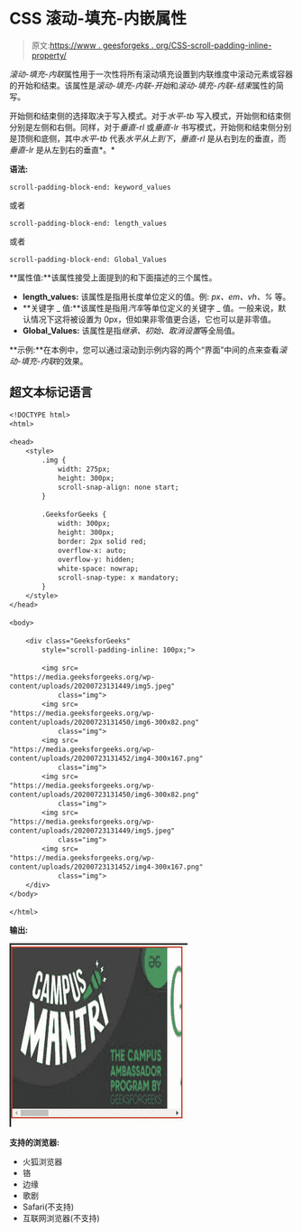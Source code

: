 # CSS 滚动-填充-内嵌属性

> 原文:[https://www . geesforgeks . org/CSS-scroll-padding-inline-property/](https://www.geeksforgeeks.org/css-scroll-padding-inline-property/)

*滚动-填充-内联*属性用于一次性将所有滚动填充设置到内联维度中滚动元素或容器的开始和结束。该属性是*滚动-填充-内联-开始*和*滚动-填充-内联-结束*属性的简写。

开始侧和结束侧的选择取决于写入模式。对于*水平-tb* 写入模式，开始侧和结束侧分别是左侧和右侧。同样，对于*垂直-rl* 或*垂直-lr* 书写模式，开始侧和结束侧分别是顶侧和底侧，其中*水平-tb* 代表*水平从上到下*，*垂直-rl* 是从右到左的垂直，而*垂直-lr* 是从左到右的垂直*。*

**语法:**

```
scroll-padding-block-end: keyword_values
```

或者

```
scroll-padding-block-end: length_values
```

或者

```
scroll-padding-block-end: Global_Values

```

**属性值:**该属性接受上面提到的和下面描述的三个属性。

*   **length_values:** 该属性是指用长度单位定义的值。例: *px、em、vh、%* 等。
*   **关键字 _ 值:**该属性是指用*汽车*等单位定义的关键字 _ 值。一般来说，默认情况下这将被设置为 0px，但如果非零值更合适，它也可以是非零值。
*   **Global_Values:** 该属性是指*继承、初始、取消设置*等全局值。

**示例:**在本例中，您可以通过滚动到示例内容的两个“界面”中间的点来查看*滚动-填充-内联*的效果。

## 超文本标记语言

```
<!DOCTYPE html>
<html>

<head>
    <style>
        .img {
            width: 275px;
            height: 300px;
            scroll-snap-align: none start;
        }

        .GeeksforGeeks {
            width: 300px;
            height: 300px;
            border: 2px solid red;
            overflow-x: auto;
            overflow-y: hidden;
            white-space: nowrap;
            scroll-snap-type: x mandatory;
        }
    </style>
</head>

<body>

    <div class="GeeksforGeeks" 
        style="scroll-padding-inline: 100px;">

        <img src=
"https://media.geeksforgeeks.org/wp-content/uploads/20200723131449/img5.jpeg"
            class="img">
        <img src=
"https://media.geeksforgeeks.org/wp-content/uploads/20200723131450/img6-300x82.png"
            class="img">
        <img src=
"https://media.geeksforgeeks.org/wp-content/uploads/20200723131452/img4-300x167.png"
            class="img">
        <img src=
"https://media.geeksforgeeks.org/wp-content/uploads/20200723131450/img6-300x82.png"
            class="img">
        <img src=
"https://media.geeksforgeeks.org/wp-content/uploads/20200723131449/img5.jpeg"
            class="img">
        <img src=
"https://media.geeksforgeeks.org/wp-content/uploads/20200723131452/img4-300x167.png"
            class="img">
    </div>
</body>

</html>
```

**输出:**

![](img/38f4390f6a4df5fb7b813bdd433d1b61.png)

**支持的浏览器:**

*   火狐浏览器
*   铬
*   边缘
*   歌剧
*   Safari(不支持)
*   互联网浏览器(不支持)